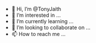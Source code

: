- 👋 Hi, I’m @TonyJaith
- 👀 I’m interested in ...
- 🌱 I’m currently learning ...
- 💞️ I’m looking to collaborate on ...
- 📫 How to reach me ...

<!---
TonyJaith/TonyJaith is a ✨ special ✨ repository because its `README.md` (this file) appears on your GitHub profile.
You can click the Preview link to take a look at your changes.
--->
